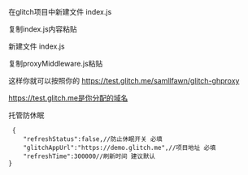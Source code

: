 在glitch项目中新建文件 index.js

复制index.js内容粘贴

新建文件 index.js

复制proxyMiddleware.js粘贴

这样你就可以按照你的               https://test.glitch.me/samllfawn/glitch-ghproxy

https://test.glitch.me是你分配的域名

托管防休眠
``````
 {
    "refreshStatus":false,//防止休眠开关 必填
    "glitchAppUrl":"https://demo.glitch.me",//项目地址 必填
    "refreshTime":300000//刷新时间 建议默认
}
``````